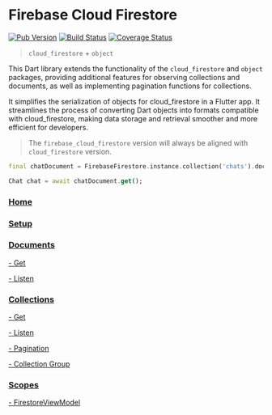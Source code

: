 # Firebase Cloud Firestore

[![Pub Version](https://img.shields.io/pub/v/firebase_cloud_firestore.svg)](https://pub.dev/packages/firebase_cloud_firestore)
[![Build Status](https://travis-ci.org/landamessenger/firebase_cloud_firestore.svg?branch=master)](https://travis-ci.org/landamessenger/firebase_cloud_firestore)
[![Coverage Status](https://coveralls.io/repos/github/landamessenger/firebase_cloud_firestore/badge.svg?branch=master)](https://coveralls.io/github/landamessenger/firebase_cloud_firestore?branch=master)

> `cloud_firestore` + `object`

This Dart library extends the functionality of the `cloud_firestore` and `object` packages, providing additional features for observing collections and documents, as well as implementing pagination functions for collections.

It simplifies the serialization of objects for cloud_firestore in a Flutter app. It streamlines the process of converting Dart objects into formats compatible with cloud_firestore, making data storage and retrieval smoother and more efficient for developers.

> The `firebase_cloud_firestore` version will always be aligned with `cloud_firestore` version.

```dart
final chatDocument = FirebaseFirestore.instance.collection('chats').doc('chat_id').asDocument();

Chat chat = await chatDocument.get();
```

### [Home](https://github.com/landamessenger/firebase_cloud_firestore/wiki)

### [Setup](https://github.com/landamessenger/firebase_cloud_firestore/wiki/Setup)

### [Documents](https://github.com/landamessenger/firebase_cloud_firestore/wiki/Documents)

[- Get](https://github.com/landamessenger/firebase_cloud_firestore/wiki/Documents#get)

[- Listen](https://github.com/landamessenger/firebase_cloud_firestore/wiki/Documents#listen)

### [Collections](https://github.com/landamessenger/firebase_cloud_firestore/wiki/Collections)

[- Get](https://github.com/landamessenger/firebase_cloud_firestore/wiki/Collections#get)

[- Listen](https://github.com/landamessenger/firebase_cloud_firestore/wiki/Collections#listen)

[- Pagination](https://github.com/landamessenger/firebase_cloud_firestore/wiki/Collections#pagination)

[- Collection Group](https://github.com/landamessenger/firebase_cloud_firestore/wiki/Collections#collection-group)

### [Scopes](https://github.com/landamessenger/firebase_cloud_firestore/wiki/Scopes)

[- FirestoreViewModel](https://github.com/landamessenger/firebase_cloud_firestore/wiki/Scopes#firestoreviewmodel)
